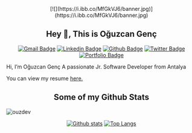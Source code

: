 
<center>[![](https://i.ibb.co/MfGkVJ6/banner.jpg)](https://i.ibb.co/MfGkVJ6/banner.jpg)



## Hey 👋, This is Oğuzcan Genç
[![Gmail Badge](https://img.shields.io/badge/-mail@oguzcangenc.com.tr-c14438?style=flat&logo=Gmail&logoColor=white&link=mailto:mail@oguzcangenc.com.tr)](mailto:mail@oguzcangenc.com.tr) 
[![Linkedin Badge](https://img.shields.io/badge/-oguzcangenc-0072b1?style=flat&logo=Linkedin&logoColor=white&link=https://www.linkedin.com/in/oguzcangenc/)](https://www.linkedin.com/in/oguzcangenc/) [![Github Badge](https://img.shields.io/badge/-ouzdev-grey?style=flat&logo=github&logoColor=white&link=https://github.com/ouzdev/)](https://www.github.com/ouzdev/) [![Twitter Badge](https://img.shields.io/badge/-OguzGnc7-00acee?style=flat&logo=twitter&logoColor=white&link=https://twitter.com/OguzGnc7/)](https://www.twitter.com/OguzGnc7/) [![Portfolio Badge](https://img.shields.io/badge/portfolio-web-blue?style=flat&link=oguzcangenc.com.tr/blog/)](oguzcangenc.com.tr/blog/) <p align='left'>Hi, I’m Oğuzcan Genç
A passionate Jr. Software Developer from Antalya</p><p align='left'> You can view my resume <a href='https://oguzcangenc.com.tr/assets/downloads/oguzcan_genc_cv.pdf ' target=_blank><u>here</u>.</a></p>
## Some of my Github Stats
<p align=left> <img src=https://komarev.com/ghpvc/?username=ouzdev alt=ouzdev /> </p>

[![Github stats](https://github-readme-stats.vercel.app/api?username=ouzdev&show_icons=true&include_all_commits=true)](https://github.com/ouzdev/github-readme-stats)
[![Top Langs](https://github-readme-stats.vercel.app/api/top-langs/?username=ouzdev&layout=compact)](https://github.com/ouzdev/github-readme-stats)
</center>
